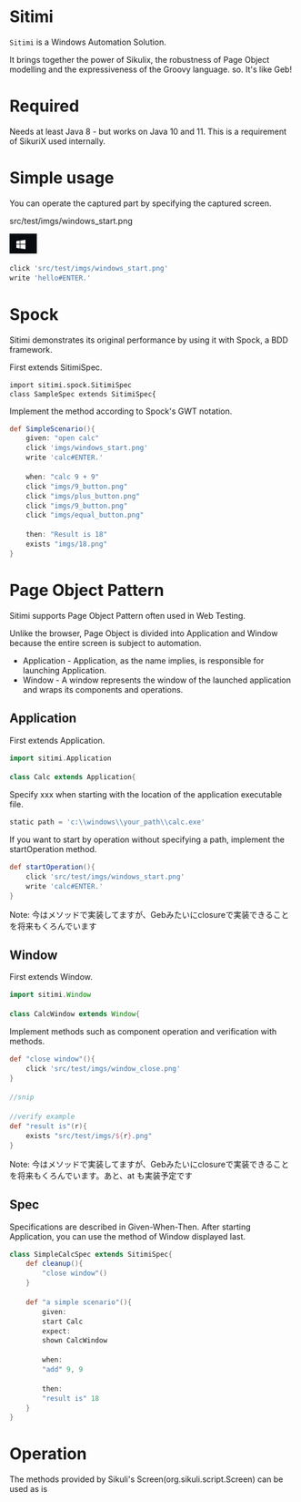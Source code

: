 # Sitimi

`Sitimi` is a Windows Automation Solution.

It brings together the power of Sikulix, the robustness of Page Object modelling and the expressiveness of the Groovy language.
so. It's like Geb!

# Required
Needs at least Java 8 - but works on Java 10 and 11.
This is a requirement of SikuriX used internally.

# Simple usage
You can operate the captured part by specifying the captured screen.

src/test/imgs/windows_start.png

![](src/test/imgs/windows_start.png)

```groovy
click 'src/test/imgs/windows_start.png'
write 'hello#ENTER.'
```


# Spock
Sitimi demonstrates its original performance by using it with Spock, a BDD framework.


First extends SitimiSpec.
```grooby
import sitimi.spock.SitimiSpec
class SampleSpec extends SitimiSpec{

```

Implement the method according to Spock's GWT notation.
```groovy
def SimpleScenario(){
    given: "open calc"
    click 'imgs/windows_start.png'
    write 'calc#ENTER.'

    when: "calc 9 + 9"
    click "imgs/9_button.png"
    click "imgs/plus_button.png"
    click "imgs/9_button.png"
    click "imgs/equal_button.png"

    then: "Result is 18"
    exists "imgs/18.png"
}
```

# Page Object Pattern

Sitimi supports Page Object Pattern often used in Web Testing.


Unlike the browser, Page Object is divided into Application and Window because the entire screen is subject to automation.

- Application - Application, as the name implies, is responsible for launching Application.
- Window - A window represents the window of the launched application and wraps its components and operations.
 
 ## Application
 First extends Application.
```groovy
import sitimi.Application

class Calc extends Application{
```


Specify xxx when starting with the location of the application executable file.
```groovy
static path = 'c:\\windows\\your_path\\calc.exe'
```

If you want to start by operation without specifying a path, implement the startOperation method.
```groovy
def startOperation(){
    click 'src/test/imgs/windows_start.png'
    write 'calc#ENTER.'
}
```

Note: 今はメソッドで実装してますが、Gebみたいにclosureで実装できることを将来もくろんでいます

## Window
First extends Window.
```groovy
import sitimi.Window

class CalcWindow extends Window{
```

Implement methods such as component operation and verification with methods.
```groovy
def "close window"(){
    click 'src/test/imgs/window_close.png'
}

//snip

//verify example
def "result is"(r){
    exists "src/test/imgs/${r}.png"
}
```

Note: 今はメソッドで実装してますが、Gebみたいにclosureで実装できることを将来もくろんでいます。あと、at も実装予定です

## Spec

Specifications are described in Given-When-Then. 
After starting Application, you can use the method of Window displayed last.
```groovy
class SimpleCalcSpec extends SitimiSpec{
    def cleanup(){
        "close window"()
    }

    def "a simple scenario"(){
        given:
        start Calc
        expect:
        shown CalcWindow

        when:
        "add" 9, 9

        then:
        "result is" 18
    }
}
```

# Operation

The methods provided by Sikuli's Screen(org.sikuli.script.Screen) can be used as is
